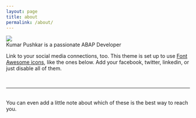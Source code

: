 ```yaml
---
layout: page
title: about
permalink: /about/
---
```


<img class="col one right" src="https://lh3.googleusercontent.com/pw/ACtC-3cE_hwPhxP-ifObeIBwUwaig74ulrYXo1yjSxywEgm8LNHbVtDXCFiRpPfcrrHYqxl2g3HPBwuOJ4M7Zxt3uitgk0MKGdrFhsavP30bTxAg_lxfKQ0H4IsLk7s4etDmy1mzuXLX53c2omYKs247Fddb=s663-no?authuser=0">

<br/>
Kumar Pushkar is a passionate ABAP Developer 

Link to your social media connections, too. This theme is set up to use <a href="http://fortawesome.github.io/Font-Awesome/" target="blank">Font Awesome icons</a>, like the ones below. Add your facebook, twitter, linkedin, or just disable all of them. 


<br/>
<hr/>
<br/>
<span class="contacticon center">
	<a href="mailto:pushkar.ranchi@gmail.com"><i class="fa fa-envelope-square"></i></a>
	<a href="https://github.com/krrpushkar" target="_blank"><i class="fa fa-github-square"></i></a>
	<a href="https://www.linkedin.com/in/krrpushkar" target="_blank"><i class="fa fa-linkedin-square"></i></a>
	<a href="http://tumblr.com" target="_blank"><i class="fa fa-tumblr-square"></i></a> 
	<a href="https://twitter.com/krrpushkar" target="_blank"><i class="fa fa-twitter-square"></i></a>
</span>

<div class="col three caption">
	You can even add a little note about which of these is the best way to reach you.
</div>

